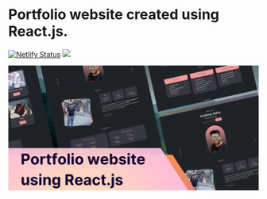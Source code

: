 # Portfolio website created using React.js.

[![Netlify Status](https://api.netlify.com/api/v1/badges/dcb4007e-1ffc-429d-ba2f-2ac667f763ad/deploy-status)](https://app.netlify.com/sites/reactjs-portfolio-v1/deploys)
[![](https://img.shields.io/badge/Live%20Website%20Link%20~%20-reactjs~portfolio~v1.netlify.app-brightgreen&style=flat)](https://reactjs-portfolio-v1.netlify.app/)

<img width="1834" alt="github readme" src="https://raw.githubusercontent.com/dvlprkrishna/react-portfolio/master/reactjs-portfolio-v1.png">
